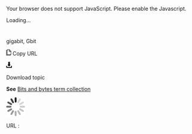 Your browser does not support JavaScript. Please enable the Javascript.

Loading...

# 

gigabit, Gbit

![Copy URL](media/gigabit/Copy.png)
Copy URL

![Download](media/gigabit/Download.png)

Download topic

**See** [Bits and bytes term collection](https://worldready.cloudapp.net/Styleguide/Read?id=2700&topicid=26920)

![In progress](media/gigabit/activity-large.gif)

URL :
